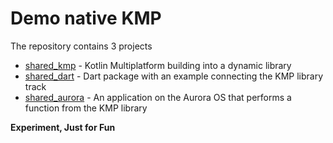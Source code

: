 Demo native KMP
===================

The repository contains 3 projects

* [shared_kmp](shared_kmp) - Kotlin Multiplatform building into a dynamic library
* [shared_dart](shared_dart) - Dart package with an example connecting the KMP library track
* [shared_aurora](shared_aurora) - An application on the Aurora OS that performs a function from the KMP library


**Experiment, Just for Fun**
